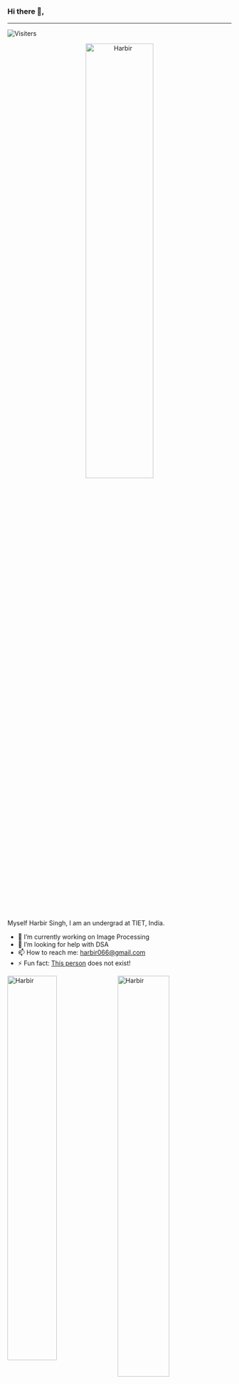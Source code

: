 ### Hi there 👋, 
<hr>
<p align="left"> <img src="https://komarev.com/ghpvc/?username=Harbir66&label=Profile%20views&color=0e75b6&style=for-the-badge" alt="Visiters" /> </p>


<p align="center"><img width="55%" height="50%" src="https://github-readme-streak-stats.herokuapp.com/?user=Harbir66&theme=tokyonight&fire=e25822" alt="Harbir" /></p>

Myself Harbir Singh, I am an undergrad at TIET, India. 
- 🔭 I’m currently working on Image Processing<!-- - 🌱 I’m currently learning CNN -->
- 🤔 I’m looking for help with DSA
- 📫 How to reach me: harbir066@gmail.com
- ⚡ Fun fact: <a href="https://thispersondoesnotexist.com/" >This person</a> does not exist!

<p>
<img align="left" width="47%" src="https://github-readme-stats.vercel.app/api/top-langs/?username=Harbir66&layout=compact&theme=tokyonight&bg_color=45,141E30,243B55&hide_border=true" alt="Harbir" />
</p>
<p>&nbsp;
<img align="centre" width="48%" src="https://github-readme-stats.vercel.app/api?username=Harbir66&count_private=true&show_icons=true&theme=tokyonight&bg_color=30,141E30,243B55&hide_border=true" alt="Harbir" />
</p>
<!--
**Harbir66/Harbir66** is a ✨ _special_ ✨ repository because its `README.md` (this file) appears on your GitHub profile.

Here are some ideas to get you started:

- 🔭 I’m currently working on ...
- 🌱 I’m currently learning ...
- 👯 I’m looking to collaborate on ...
- 🤔 I’m looking for help with ...
- 💬 Ask me about ...
- 📫 How to reach me: ...
- 😄 Pronouns: ...
- ⚡ Fun fact: ...
-->
